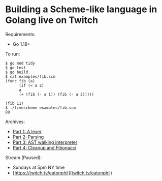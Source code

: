 # Building a Scheme-like language in Golang live on Twitch

Requirements:
* Go 1.18+

To run:

```shell
$ go mod tidy
$ go test
$ go build
$ cat examples/fib.scm
(func fib (a)
      (if (< a 2)
	  a
	  (+ (fib (- a 1)) (fib (- a 2)))))

(fib 11)
$ ./livescheme examples/fib.scm
89
```

Archives:
* [Part 1: A lexer](https://www.youtube.com/watch?v=lZNhZI-dN9k)
* [Part 2: Parsing](https://www.youtube.com/watch?v=5ttFEPQopXc)
* [Part 3: AST walking interpreter](https://www.youtube.com/watch?v=YwmGcverSHI)
* [Part 4: Cleanup and Fibonacci](https://www.youtube.com/watch?v=skDhTWILH8I)


Stream (Paused):
* Sundays at 5pm NY time
* [https://twitch.tv/eatonphil](twitch.tv/eatonphil)
